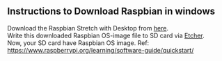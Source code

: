 ## Instructions to Download Raspbian in windows
Download the Raspbian Stretch with Desktop from [here](https://www.raspberrypi.org/downloads/).  
Write this downloaded Raspbian OS-image file to SD card via [Etcher](https://etcher.io/).   
Now, your SD card have Raspbian OS image.
Ref: https://www.raspberrypi.org/learning/software-guide/quickstart/  
